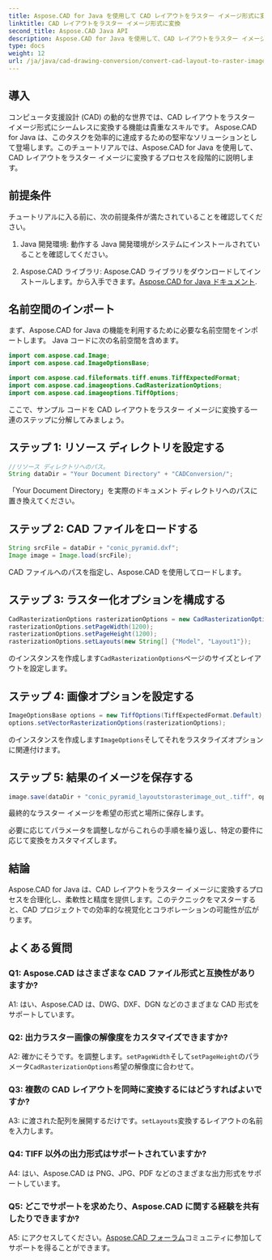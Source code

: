 ```yaml
---
title: Aspose.CAD for Java を使用して CAD レイアウトをラスター イメージ形式に変換する
linktitle: CAD レイアウトをラスター イメージ形式に変換
second_title: Aspose.CAD Java API
description: Aspose.CAD for Java を使用して、CAD レイアウトをラスター イメージに簡単に変換します。コラボレーションを強化するための高品質の視覚化。
type: docs
weight: 12
url: /ja/java/cad-drawing-conversion/convert-cad-layout-to-raster-image/
---
```

## 導入

コンピュータ支援設計 (CAD) の動的な世界では、CAD レイアウトをラスター イメージ形式にシームレスに変換する機能は貴重なスキルです。 Aspose.CAD for Java は、このタスクを効率的に達成するための堅牢なソリューションとして登場します。このチュートリアルでは、Aspose.CAD for Java を使用して、CAD レイアウトをラスター イメージに変換するプロセスを段階的に説明します。

## 前提条件

チュートリアルに入る前に、次の前提条件が満たされていることを確認してください。

1. Java 開発環境: 動作する Java 開発環境がシステムにインストールされていることを確認してください。

2.  Aspose.CAD ライブラリ: Aspose.CAD ライブラリをダウンロードしてインストールします。から入手できます。[Aspose.CAD for Java ドキュメント](https://reference.aspose.com/cad/java/).

## 名前空間のインポート

まず、Aspose.CAD for Java の機能を利用するために必要な名前空間をインポートします。 Java コードに次の名前空間を含めます。

```java
import com.aspose.cad.Image;
import com.aspose.cad.ImageOptionsBase;

import com.aspose.cad.fileformats.tiff.enums.TiffExpectedFormat;
import com.aspose.cad.imageoptions.CadRasterizationOptions;
import com.aspose.cad.imageoptions.TiffOptions;
```

ここで、サンプル コードを CAD レイアウトをラスター イメージに変換する一連のステップに分解してみましょう。
## ステップ 1: リソース ディレクトリを設定する

```java
//リソース ディレクトリへのパス。
String dataDir = "Your Document Directory" + "CADConversion/";
```

「Your Document Directory」を実際のドキュメント ディレクトリへのパスに置き換えてください。

## ステップ 2: CAD ファイルをロードする

```java
String srcFile = dataDir + "conic_pyramid.dxf";
Image image = Image.load(srcFile);
```

CAD ファイルへのパスを指定し、Aspose.CAD を使用してロードします。

## ステップ 3: ラスター化オプションを構成する

```java
CadRasterizationOptions rasterizationOptions = new CadRasterizationOptions();
rasterizationOptions.setPageWidth(1200);
rasterizationOptions.setPageHeight(1200);
rasterizationOptions.setLayouts(new String[] {"Model", "Layout1"});
```

のインスタンスを作成します`CadRasterizationOptions`ページのサイズとレイアウトを設定します。

## ステップ 4: 画像オプションを設定する

```java
ImageOptionsBase options = new TiffOptions(TiffExpectedFormat.Default);
options.setVectorRasterizationOptions(rasterizationOptions);
```

のインスタンスを作成します`ImageOptions`そしてそれをラスタライズオプションに関連付けます。

## ステップ 5: 結果のイメージを保存する

```java
image.save(dataDir + "conic_pyramid_layoutstorasterimage_out_.tiff", options);
```

最終的なラスター イメージを希望の形式と場所に保存します。

必要に応じてパラメータを調整しながらこれらの手順を繰り返し、特定の要件に応じて変換をカスタマイズします。

## 結論

Aspose.CAD for Java は、CAD レイアウトをラスター イメージに変換するプロセスを合理化し、柔軟性と精度を提供します。このテクニックをマスターすると、CAD プロジェクトでの効率的な視覚化とコラボレーションの可能性が広がります。

## よくある質問

### Q1: Aspose.CAD はさまざまな CAD ファイル形式と互換性がありますか?

A1: はい、Aspose.CAD は、DWG、DXF、DGN などのさまざまな CAD 形式をサポートしています。

### Q2: 出力ラスター画像の解像度をカスタマイズできますか?

 A2: 確かにそうです。を調整します。`setPageWidth`そして`setPageHeight`のパラメータ`CadRasterizationOptions`希望の解像度に合わせて。

### Q3: 複数の CAD レイアウトを同時に変換するにはどうすればよいですか?

 A3: に渡された配列を展開するだけです。`setLayouts`変換するレイアウトの名前を入力します。

### Q4: TIFF 以外の出力形式はサポートされていますか?

A4: はい、Aspose.CAD は PNG、JPG、PDF などのさまざまな出力形式をサポートしています。

### Q5: どこでサポートを求めたり、Aspose.CAD に関する経験を共有したりできますか?

A5: にアクセスしてください。[Aspose.CAD フォーラム](https://forum.aspose.com/c/cad/19)コミュニティに参加してサポートを得ることができます。